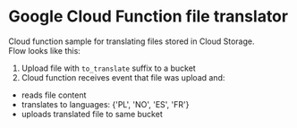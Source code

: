 # Google Cloud Function file translator

Cloud function sample for translating files stored in Cloud Storage.  
Flow looks like this:
1. Upload file with `to_translate` suffix to a bucket  
2. Cloud function receives event that file was upload and:
- reads file content
- translates to languages: {'PL', 'NO', 'ES', 'FR'}
- uploads translated file to same bucket
